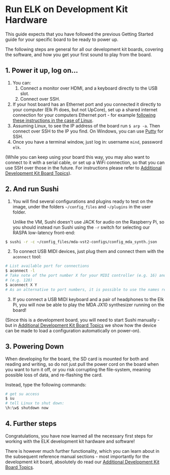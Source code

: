 # Run ELK on Development Kit Hardware

This guide expects that you have followed the previous Getting Started guide for your specific board to be ready to power up.

The following steps are general for all our development kit boards, covering the software, and how you get your first sound to play from the board.

## 1. Power it up, log on...

1. You can:
   1. Connect a monitor over HDMI, and a keyboard directly to the USB slot.
   2. Connect over SSH.
2. If your host board has an Ethernet port and you connected it directly to your computer (Elk Pi does, but not UpCore), set up a shared internet connection for your computers Ethernet port - for example [following these instructions in the case of Linux](https://www.cesariogarcia.com/?p=611).
3. Assuming Linux, to see the IP address of the board run `$ arp -a`. Then connect over SSH to the IP you find. On Windows, you can use [Putty](https://www.putty.org/) for SSH.
4. Once you have a terminal window, just log in: username `mind`, password `elk`.

(While you can keep using your board this way, you may also want to connect to it with a serial cable, or set up a WiFi connection, so that you can use SSH over those in the future. For instructions please refer to [Additional Development Kit Board Topics](devkit_further_topics.md)).

## 2. And run Sushi

1. You will find several configurations and plugins ready to test on the image, under the folders `~/config_files` and `~/plugins` in the user folder.

   Unlike the VM, Sushi doesn't use JACK for audio on the Raspberry Pi, so you should instead run Sushi using the `-r` switch for selecting our RASPA low-latency front-end:

```bash
$ sushi -r -c ~/config_files/mda-vst2-configs/config_mda_synth.json 
```

2. To connect USB MIDI devices, just plug them and connect them with the `aconnect` tool:

```bash
# List available port for connections
$ aconnect -l
# Take note of the port number X for your MIDI controller (e.g. 16) and the one Y assigned to Sushi
# (e.g. 128)
$ aconnect X Y
# As an alternative to port numbers, it is possible to use the names reported by aconnect -l
```

3. If you connect a USB MIDI keyboard and a pair of headphones to the Elk Pi, you will now be able to play the MDA JX10 synthesizer running on the board!

(Since this is a development board, you will need to start Sushi manually - but in [Additional Development Kit Board Topics](devkit_further_topics.md) we show how the device can be made to load a configuration automatically on power-on).

## 3. Powering Down

When developing for the board, the SD card is mounted for both and reading and writing, so do not just pull the power cord on the board when you want to turn it off, or you risk corrupting the file-system, meaning possible loss of data, and re-flashing the card.

Instead, type the following commands:

```bash
# get su access
$ su
# tell Linux to shut down:
\h:\w$ shutdown now
```

## 4. Further steps

Congratulations, you have now learned all the necessary first steps for working with the ELK development kit hardware and software!

There is however much further functionality, which you can learn about in the subsequent reference manual sections - most importantly for the development kit board, absolutely do read our [Additional Development Kit Board Topics](devkit_further_topics.md).